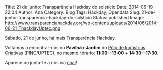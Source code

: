 Title: 21 de junho: Transparência Hackday do solstício
Date: 2014-06-19 22:04
Author: Ana
Category: Blog
Tags: Hackday, Opendata
Slug: 21-de-junho-transparencia-hackday-do-solsticio
Status: published
Image: http://www.transparenciahackday.org/wp-content/uploads/2014/06/2014-06-21_ThackdayUptec.png

Sábado, 21 de junho, há mais Transparência Hackday.

Voltamos a encontrar-nos no **Pavilhão-Jardim** do [Pólo de Indústrias Criativas](http://uptec.up.pt/uptec/polo-das-industrias-criativas "Parque de Ciência e Tecnologia da Universidade do Porto") (PINC/UPTEC), no mesmo hórario: **11:00—13:00** + **14:30—17:30**.

Aparece ou junta-te a nós via [chat](http://transparenciahackday.org/chat/)!
